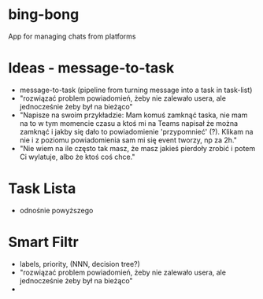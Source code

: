 # bing-bong
App for managing chats from platforms

# Ideas - message-to-task
- message-to-task (pipeline from turning message into a task in task-list)
- "rozwiązać problem powiadomień, żeby nie zalewało usera, ale jednocześnie żeby był na bieżąco"
- "Napisze na swoim przykładzie: Mam komuś zamknąć taska, nie mam na to w tym momencie czasu a ktoś mi na Teams napisał że można zamknąć i jakby się dało to powiadomienie 'przypomnieć' (?). Klikam na nie i z poziomu powiadomienia sam mi się event tworzy, np za 2h."
- "Nie wiem na ile często tak masz, że masz jakieś pierdoły zrobić i potem Ci wylatuje, albo że ktoś coś chce."

# Task Lista
- odnośnie powyższego

# Smart Filtr
- labels, priority, (NNN, decision tree?)
- "rozwiązać problem powiadomień, żeby nie zalewało usera, ale jednocześnie żeby był na bieżąco"
- 
